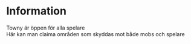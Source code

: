 # Information
Towny är öppen för alla spelare  
Här kan man claima områden som skyddas mot både mobs och spelare  